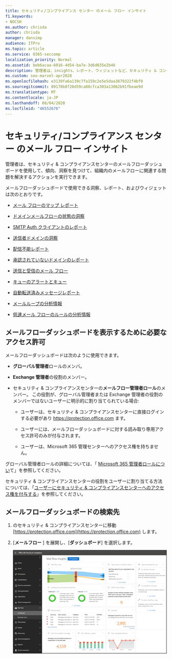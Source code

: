 ```yaml
---
title: セキュリティ/コンプライアンス センター のメール フロー インサイト
f1.keywords:
- NOCSH
ms.author: chrisda
author: chrisda
manager: dansimp
audience: ITPro
ms.topic: article
ms.service: O365-seccomp
localization_priority: Normal
ms.assetid: beb6acaa-6016-4d54-ba7e-3d6d035e2b46
description: 管理者は、insights、レポート、ウィジェットなど、セキュリティ & コンプライアンスセンターのメールフローダッシュボードについて学習できます。
ms.custom: seo-marvel-apr2020
ms.openlocfilehash: e3139fa6a139c7fa159c2e5e5daa3879322f4bf0
ms.sourcegitcommit: 89178b8f20d59ca88cfca303a13062b91fbeae9d
ms.translationtype: MT
ms.contentlocale: ja-JP
ms.lasthandoff: 08/04/2020
ms.locfileid: "46552676"
---
```

# <a name="mail-flow-insights-in-the-security--compliance-center"></a>セキュリティ/コンプライアンス センター のメール フロー インサイト

管理者は、セキュリティ & コンプライアンスセンターのメールフローダッシュボードを使用して、傾向、洞察を見つけて、組織内のメールフローに関連する問題を解決するアクションを実行できます。

メールフローダッシュボードで使用できる洞察、レポート、およびウィジェットは次のとおりです。

- [メール フローのマップ レポート](mfi-mail-flow-map-report.md)

- [ドメインメールフローの状態の洞察](mfi-domain-mail-flow-status-insight.md)

- [SMTP Auth クライアントのレポート](mfi-smtp-auth-clients-report.md)

- [送信者ドメインの洞察](mfi-sender-domain-insight.md)

- [配信不能レポート](mfi-non-delivery-report.md)

- [承認されていないドメインのレポート](mfi-non-accepted-domain-report.md)

- [送信と受信のメール フロー](mfi-outbound-and-inbound-mail-flow.md)

- [キューのアラートとキュー](mfi-queue-alerts-and-queues.md)

- [自動転送済みメッセージレポート](mfi-auto-forwarded-messages-report.md)

- [メールループの分析情報](mfi-mail-loop-insight.md)

- [低速メール フローのルールの分析情報](mfi-slow-mail-flow-rules-insight.md)

## <a name="permissions-required-to-view-the-mail-flow-dashboard"></a>メールフローダッシュボードを表示するために必要なアクセス許可

メールフローダッシュボードは次のように使用できます。

- **グローバル管理者**ロールのメンバ。

- **Exchange 管理者**の役割のメンバー。

- セキュリティ & コンプライアンスセンターの**メールフロー管理者ロール**のメンバー。 この役割が、グローバル管理者または Exchange 管理者の役割のメンバーではないユーザーに明示的に割り当てられている場合:

  - ユーザーは、セキュリティ & コンプライアンスセンターに直接ログインする必要があり <https://protection.office.com> ます。

  - ユーザーには、メールフローダッシュボードに対する読み取り専用アクセス許可のみが付与されます。

  - ユーザーは、Microsoft 365 管理センターへのアクセス権を持ちません。

グローバル管理者ロールの詳細については、「 [Microsoft 365 管理者ロールについ](https://docs.microsoft.com/microsoft-365/admin/add-users/about-admin-roles)て」を参照してください。

セキュリティ & コンプライアンスセンターの役割をユーザーに割り当てる方法については、「[ユーザーにセキュリティ & コンプライアンスセンターへのアクセス権を付与する](grant-access-to-the-security-and-compliance-center.md)」を参照してください。

## <a name="where-to-find-the-mail-flow-dashboard"></a>メールフローダッシュボードの検索先

1. のセキュリティ & コンプライアンスセンターに移動 [https://protection.office.com](https://protection.office.com) します。

2. [**メールフロー** ] を展開し、[**ダッシュボード**] を選択します。

   ![セキュリティ & コンプライアンスセンターのメールフローダッシュボード](../../media/mail-flow-dashboard-v2.png)

